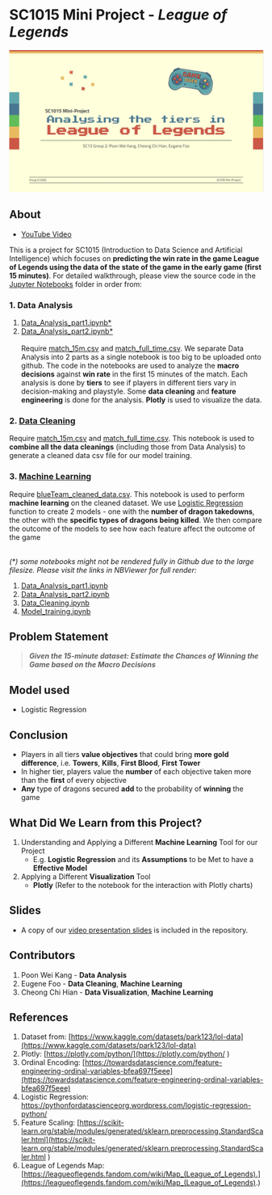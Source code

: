 # SC1015  Mini Project - _League of Legends_
![image](frontpage.jpg)
## About
- [YouTube Video](https://youtu.be/vV3rIHuk-xg)

This is a project for SC1015 (Introduction to Data Science and Artificial Intelligence) which focuses on **predicting the win rate in the game League of Legends using the data of the state of the game in the early game (first 15 minutes)**. For detailed walkthrough, please view the source code in the [Jupyter Notebooks](/Jupyter_notebooks) folder in order from: 
### 1. Data Analysis 
1. [Data_Analysis_part1.ipynb*](Jupyter_notebooks/Data_Analysis_part1.ipynb)
2. [Data_Analysis_part2.ipynb*](JUpyter_notebooks/Data_Analysis_part2.ipynb)
\
\
Require [match_15m.csv](data/match_15m.csv) and [match_full_time.csv](data/match_full_time.csv). We separate Data Analysis into 2 parts as a single notebook is too big  to be uploaded onto github. The code in the notebooks are used to analyze the 
 **macro decisions** against **win rate** in the first 15 minutes of the match. Each analysis is done by **tiers** to see if players in different tiers vary in decision-making and playstyle. Some **data cleaning** and **feature engineering** is done for the analysis. **Plotly** is used to visualize the data. 
### 2. [Data Cleaning](/Jupyter_notebooks/Data_Cleaning.ipynb)  
   Require [match_15m.csv](data/match_15m.csv) and [match_full_time.csv](data/match_full_time.csv). This notebook is used to **combine all the data 
   cleanings** (including those from Data Analysis) to generate a cleaned data csv file for our model training.  
### 3. [Machine Learning](/Jupyter_notebooks/Model_training.ipynb)  
   Require [blueTeam_cleaned_data.csv](data/blueTeam_cleaned_data.csv). This notebook is used to perform **machine learning** on the cleaned dataset. We use 
   [Logistic Regression](https://pythonfordatascienceorg.wordpress.com/logistic-regression-python/) function to create 2 models - one with the **number of dragon takedowns**, the other with the **specific types of dragons being killed**. We then compare the outcome of the models to see how each feature affect the outcome of the game
   
\
_(*) some notebooks might not be rendered fully in Github due to the large filesize. Please visit the links in NBViewer for full render:_
1. [Data_Analysis_part1.ipynb](https://nbviewer.org/github/kang5647/SC1015-Mini-Project/blob/main/Jupyter_notebooks/Data_Analysis_part1.ipynb)
2. [Data_Analysis_part2.ipynb](https://nbviewer.org/github/kang5647/SC1015-Mini-Project/blob/main/Jupyter_notebooks/Data_Analysis_part2.ipynb)
3. [Data_Cleaning.ipynb](https://nbviewer.org/github/kang5647/SC1015-Mini-Project/blob/main/Jupyter_notebooks/Data_Cleaning.ipynb)
4. [Model_training.ipynb](https://nbviewer.org/github/kang5647/SC1015-Mini-Project/blob/main/Jupyter_notebooks/Model_training.ipynb)
## Problem Statement
> **_Given the 15-minute dataset: Estimate the Chances of Winning the Game based on the Macro Decisions_**
## Model used 
* Logistic Regression 
## Conclusion 
* Players in all tiers **value objectives** that could bring **more gold difference**, i.e. **Towers**, **Kills**, **First Blood**, **First Tower**
* In higher tier, players value the **number** of each objective taken more than the **first** of every objective
* **Any** type of dragons secured **add** to the probability of **winning** the game
## What Did We Learn from this Project?
1. Understanding and Applying a Different **Machine Learning** Tool for our Project
      * E.g. **Logistic Regression** and its **Assumptions** to be Met to have a **Effective Model**
2. Applying a Different **Visualization** Tool 
      * **Plotly** (Refer to the notebook for the interaction with Plotly charts)
## Slides
* A copy of our [video presentation slides](SC1015_LeagueOfLegends.pptx) is included in the repository.
## Contributors 
1. Poon Wei Kang - **Data Analysis**
2. Eugene Foo - **Data Cleaning**, **Machine Learning** 
3. Cheong Chi Hian - **Data Visualization**, **Machine Learning**

## References
1. Dataset from: [https://www.kaggle.com/datasets/park123/lol-data](https://www.kaggle.com/datasets/park123/lol-data)
2. Plotly: [https://plotly.com/python/](https://plotly.com/python/ ) 
3. Ordinal Encoding: [https://towardsdatascience.com/feature-engineering-ordinal-variables-bfea697f5eee](https://towardsdatascience.com/feature-engineering-ordinal-variables-bfea697f5eee)
4. Logistic Regression: [https://pythonfordatascienceorg.wordpress.com/logistic-regression-python/ ](https://pythonfordatascienceorg.wordpress.com/logistic-regression-python/)
5. Feature Scaling: [https://scikit-learn.org/stable/modules/generated/sklearn.preprocessing.StandardScaler.html](https://scikit-learn.org/stable/modules/generated/sklearn.preprocessing.StandardScaler.html ) 
6. League of Legends Map: [https://leagueoflegends.fandom.com/wiki/Map_(League_of_Legends).](https://leagueoflegends.fandom.com/wiki/Map_(League_of_Legends).) 
